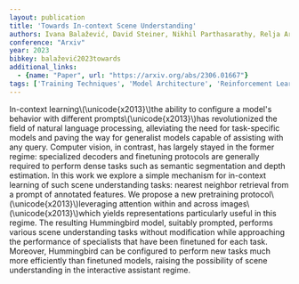```yaml
---
layout: publication
title: 'Towards In-context Scene Understanding'
authors: Ivana Balažević, David Steiner, Nikhil Parthasarathy, Relja Arandjelović, Olivier J. Hénaff
conference: "Arxiv"
year: 2023
bibkey: balažević2023towards
additional_links:
  - {name: "Paper", url: "https://arxiv.org/abs/2306.01667"}
tags: ['Training Techniques', 'Model Architecture', 'Reinforcement Learning', 'RAG', 'In-Context Learning', 'Pretraining Methods', 'Prompting', 'Attention Mechanism']
---
```

In-context learning\\(\unicode\{x2013\}\\)the ability to configure a model's
behavior with different prompts\\(\unicode\{x2013\}\\)has revolutionized the field of
natural language processing, alleviating the need for task-specific models and
paving the way for generalist models capable of assisting with any query.
Computer vision, in contrast, has largely stayed in the former regime:
specialized decoders and finetuning protocols are generally required to perform
dense tasks such as semantic segmentation and depth estimation. In this work we
explore a simple mechanism for in-context learning of such scene understanding
tasks: nearest neighbor retrieval from a prompt of annotated features. We
propose a new pretraining protocol\\(\unicode\{x2013\}\\)leveraging attention within
and across images\\(\unicode\{x2013\}\\)which yields representations particularly
useful in this regime. The resulting Hummingbird model, suitably prompted,
performs various scene understanding tasks without modification while
approaching the performance of specialists that have been finetuned for each
task. Moreover, Hummingbird can be configured to perform new tasks much more
efficiently than finetuned models, raising the possibility of scene
understanding in the interactive assistant regime.
